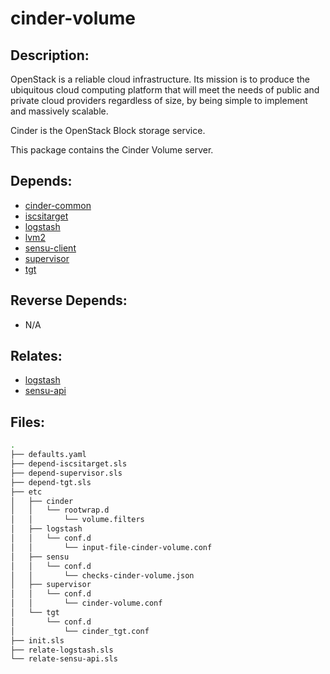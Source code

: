 # cinder-volume

## Description:

OpenStack is a reliable cloud infrastructure. Its mission is to produce the ubiquitous cloud computing platform that will meet the needs of public and private cloud providers regardless of size, by being simple to implement and massively scalable.

Cinder is the OpenStack Block storage service.

This package contains the Cinder Volume server.

## Depends:

  -  [cinder-common](/salt/cinder-common)
  -  [iscsitarget](/salt/iscsitarget)
  -  [logstash](/salt/logstash)
  -  [lvm2](/salt/lvm2)
  -  [sensu-client](/salt/sensu-client)
  -  [supervisor](/salt/supervisor)
  -  [tgt](/salt/tgt)

## Reverse Depends:

  -  N/A

## Relates:

  -  [logstash](/salt/logstash)
  -  [sensu-api](/salt/sensu-api)

## Files:

```bash
.
├── defaults.yaml
├── depend-iscsitarget.sls
├── depend-supervisor.sls
├── depend-tgt.sls
├── etc
│   ├── cinder
│   │   └── rootwrap.d
│   │       └── volume.filters
│   ├── logstash
│   │   └── conf.d
│   │       └── input-file-cinder-volume.conf
│   ├── sensu
│   │   └── conf.d
│   │       └── checks-cinder-volume.json
│   ├── supervisor
│   │   └── conf.d
│   │       └── cinder-volume.conf
│   └── tgt
│       └── conf.d
│           └── cinder_tgt.conf
├── init.sls
├── relate-logstash.sls
└── relate-sensu-api.sls
```
